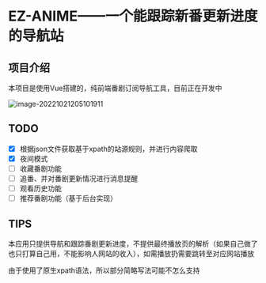 # EZ-ANIME——一个能跟踪新番更新进度的导航站
## 项目介绍

本项目是使用Vue搭建的，纯前端番剧订阅导航工具，目前正在开发中

![image-20221021205101911](http://img.ezsky.xyz/i/2022/10/21/xxu3ye_0.png)

## TODO

- [x] 根据json文件获取基于xpath的站源规则，并进行内容爬取
- [x] 夜间模式
- [ ] 收藏番剧功能
- [ ] 追番、并对番剧更新情况进行消息提醒
- [ ] 观看历史功能
- [ ] 推荐番剧功能（基于后台实现）

## TIPS

本应用只提供导航和跟踪番剧更新进度，不提供最终播放页的解析（如果自己做了也只打算自己用，不能影响人网站的收入），如需播放扔需要跳转至对应网站播放

由于使用了原生xpath语法，所以部分简略写法可能不怎么支持